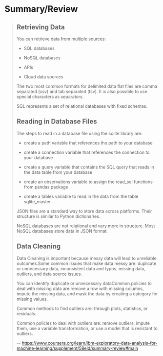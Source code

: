 # Summary/Review
> 
> ## Retrieving Data
> 
> You can retrieve data from multiple sources:
> 
> *   SQL databases
> 
> *   NoSQL databases
> 
> *   APIs
> 
> *   Cloud data sources
> 
> The two most common formats for delimited data flat files are comma separated (csv) and tab separated (tsv). It is also possible to use special characters as separators.
> 
> SQL represents a set of relational databases with fixed schemas.
> 
> ## Reading in Database Files
> 
> The steps to read in a database file using the sqlite library are:
> 
> *   create a path variable that references the path to your database
> 
> *   create a connection variable that references the connection to your database
> 
> *   create a query variable that contains the SQL query that reads in the data table from your database
> 
> *   create an observations variable to assign the read_sql functions from pandas package
> 
> *   create a tables variable to read in the data from the table sqlite_master
> 
> JSON files are a standard way to store data across platforms. Their structure is similar to Python dictionaries.
> 
> NoSQL databases are not relational and vary more in structure. Most NoSQL databases store data in JSON format.
> 
> ## Data Cleaning
> 
> Data Cleaning is important because messy data will lead to unreliable outcomes.Some common issues that make data messy are: duplicate or unnecessary data, inconsistent data and typos, missing data, outliers, and data source issues.
> 
> You can identify duplicate or unnecessary dataCommon policies to deal with missing data are:remove a row with missing columns, impute the missing data, and mask the data by creating a category for missing values.
> 
> Common methods to find outliers are: through plots, statistics, or residuals.
> 
> Common policies to deal with outliers are: remove outliers, impute them, use a variable transformation, or use a model that is resistant to outliers.
>
> -- https://www.coursera.org/learn/ibm-exploratory-data-analysis-for-machine-learning/supplement/58eld/summary-review#main
